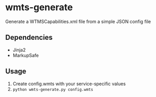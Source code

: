 wmts-generate
=============

Generate a WTMSCapabilities.xml file from a simple JSON config file

Dependencies
------------
- Jinja2
- MarkupSafe

Usage
-----
1. Create config.wmts with your service-specific values
2. `python wmts-generate.py config.wmts`